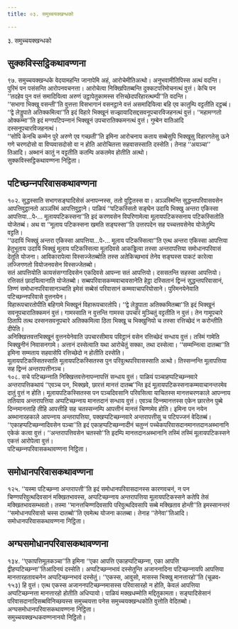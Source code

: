 ```yaml
---
title: ०३. समुच्‍चयक्खन्धको

---
```

३. समुच्‍चयक्खन्धको  


## सुक्‍कविस्सट्ठिकथावण्णना

९७. समुच्‍चयक्खन्धके वेदयामहन्ति जानापेमि अहं, आरोचेमीतिअत्थो। अनुभवामीतिपिस्स अत्थं वदन्ति। पुरिमं पन पसंसन्ति आरोपनवचनत्ता। आरोचेत्वा निक्खिपितब्बन्ति दुक्‍कटपरिमोचनत्थं वुत्तं। केचि पन ‘‘तदहेव पुन वत्तं समादियित्वा अरुणं उट्ठापेतुकामस्स रत्तिच्छेदपरिहारत्थम्पी’’ति वदन्ति।  
‘‘सभागा भिक्खू वसन्ती’’ति वुत्तत्ता विसभागानं वसनट्ठाने वत्तं असमादियित्वा बहि एव कातुम्पि वट्टतीति दट्ठब्बं। ‘‘द्वे लेड्डुपाते अतिक्‍कमित्वा’’ति इदं विहारे भिक्खूनं सज्झायादिसद्दसवनूपचारविजहनत्थं वुत्तं। ‘‘महामग्गतो ओक्‍कम्मा’’ति इदं मग्गपटिपन्‍नानं भिक्खूनं उपचारातिक्‍कमनत्थं वुत्तं। गुम्बेन वातिआदि दस्सनूपचारविजहनत्थं।  
‘‘सोपि केनचि कम्मेन पुरे अरुणे एव गच्छती’’ति इमिना आरोचनाय कताय सब्बेसुपि भिक्खूसु विहारगतेसु ऊने गणे चरणदोसो वा विप्पवासदोसो वा न होति आरोचितत्ता सहवासस्साति दस्सेति। तेनाह ‘‘अयञ्‍चा’’ तिआदि। अब्भानं कातुं न वट्टतीति कतम्पि अकतमेव होतीति अत्थो।  
सुक्‍कविस्सट्ठिकथावण्णना निट्ठिता।  


## पटिच्छन्‍नपरिवासकथावण्णना

१०२. सुद्धस्साति सभागसङ्घादिसेसं अनापन्‍नस्स, ततो वुट्ठितस्स वा। अञ्‍ञस्मिन्ति सुद्धन्तपरिवासवसेन आपत्तिवुट्ठानतो अञ्‍ञस्मिं आपत्तिवुट्ठाने। पाळियं ‘‘पटिकस्सितो सङ्घेन उदायि भिक्खु अन्तरा एकिस्सा आपत्तिया…पे॰… मूलायपटिकस्सना’’ति इदं करणवसेन विपरिणामेत्वा मूलायपटिकस्सनाय पटिकस्सितोति योजेतब्बं। अथ वा ‘‘मूलाय पटिकस्सना खमति सङ्घस्सा’’ति उत्तरपदेन सह पच्‍चत्तवसेनेव योजेतुम्पि वट्टति।  
‘‘उदायिं भिक्खुं अन्तरा एकिस्सा आपत्तिया…पे॰… मूलाय पटिकस्सित्वा’’ति एत्थ अन्तरा एकिस्सा आपत्तिया हेतुभूताय उदायिं भिक्खुं मूलाय पटिकस्सित्वा मूलदिवसे आकड्ढित्वा तस्सा अन्तरापत्तिया समोधानपरिवासं देतूति योजना। आविकारापेत्वा विस्सज्‍जेतब्बोति तस्स अतेकिच्छभावं तेनेव सङ्घस्स पाकटं कारेत्वा लज्‍जिगणतो वियोजनवसेन विस्सज्‍जेतब्बो।  
सतं आपत्तियोति कायसंसग्गादिवसेन एकदिवसे आपन्‍ना सतं आपत्तियो। दससतन्ति सहस्सा आपत्तियो। रत्तिसतं छादयित्वानाति योजेतब्बो। सब्बपरिवासकम्मवाचावसानेति हेट्ठा दस्सितानं द्विन्‍नं सुद्धन्तपरिवासानं, तिण्णं समोधानपरिवासानञ्‍चाति इमेसं सब्बेसं परिवासानं कम्मवाचापरियोसाने। पुरिमनयेनेवाति पटिच्छन्‍नपरिवासे वुत्तनयेन।  
विहारूपचारतोपीति बहिगामे भिक्खूनं विहारूपचारतोपि। ‘‘द्वे लेड्डुपाता अतिक्‍कमितब्बा’’ति इदं भिक्खूनं सवनूपचारातिक्‍कमनं वुत्तं। गामस्साति न वुत्तन्ति गामस्स उपचारं मुञ्‍चितुं वट्टतीति न वुत्तं। तेन गामूपचारे ठितापि तत्थ दस्सनसवनूपचारे अतिक्‍कमित्वा ठिता भिक्खू च भिक्खुनियो च तस्सा रत्तिच्छेदं न करोन्तीति दीपेति।  
अनिक्खित्तवत्तभिक्खूनं वुत्तनयेनेवाति उपचारसीमाय पविट्ठानं वसेन रत्तिच्छेदं सन्धाय वुत्तं। तस्मिं गामेति भिक्खुनीनं निवासनगामे। अत्तानं दस्सेत्वाति यथा आरोचेतुं सक्‍का, तथा दस्सेत्वा। ‘‘सम्मन्‍नित्वा दातब्बा’’ति इमिना सम्मताय सहवासेपि रत्तिच्छेदो न होतीति दस्सेति।  
मूलायपटिकस्सितस्साति मूलायपटिकस्सितस्स पुन परिवुत्थपरिवासस्साति अत्थो। तिस्सन्‍नन्ति मूलापत्तिया सह द्विन्‍नं अन्तरापत्तीनञ्‍च।  
१०८. सचे पटिच्छन्‍नाति निक्खित्तवत्तेनापन्‍नापत्तिं सन्धाय वुत्तं। पाळियं पञ्‍चाहप्पटिच्छन्‍नवारे अन्तरापत्तिकथायं ‘‘एवञ्‍च पन, भिक्खवे, छारत्तं मानत्तं दातब्ब’’न्ति इदं मूलायपटिकस्सनाकम्मवाचानन्तरमेव दातुं वुत्तं न होति। मूलायपटिकस्सितस्स पन पञ्‍चदिवसानि परिवसित्वा याचितस्स मानत्तचरणकाले आपन्‍नाय ततियाय अन्तरापत्तिया अप्पटिच्छन्‍नाय मानत्तदानं सन्धाय वुत्तं। एवञ्‍च दिन्‍नमानत्तस्स एकेन छारत्तेन पुब्बे दिन्‍नमानत्ताहि तीहि आपत्तीहि सह चतस्सन्‍नम्पि आपत्तीनं मानत्तं चिण्णमेव होति। इमिना पन नयेन अब्भानारहकाले आपन्‍नाय अन्तरापत्तिया, पक्खप्पटिच्छन्‍नवारे अन्तरापत्तीसु च पटिपज्‍जनं वेदितब्बं। ‘‘एकाहप्पटिच्छन्‍नादिवसेन पञ्‍चा’’ति इदं एकाहप्पटिच्छन्‍नादीनं चतुन्‍नं पच्‍चेकपरिवासदानमानत्तदानअब्भानानि एकेकं कत्वा वुत्तं। ‘‘अन्तरापत्तिवसेन चतस्सो’’ति इदम्पि मानत्तदानअब्भानानि तस्मिं तस्मिं मूलायपटिकस्सने एकत्तं आरोपेत्वा वुत्तं।  
पटिच्छन्‍नपरिवासकथावण्णना निट्ठिता।  


## समोधानपरिवासकथावण्णना

१२५. ‘‘यस्मा पटिच्छन्‍ना अन्तरापत्ती’’ति इदं समोधानपरिवासदानस्स कारणवचनं, न पन चिण्णपरिवुत्थदिवसानं मक्खितभावस्स, अप्पटिच्छन्‍नाय अन्तरापत्तिया मूलायपटिकस्सने कतेपि तेसं मक्खितभावसम्भवतो। तस्मा ‘‘मानत्तचिण्णदिवसापि परिवुत्थदिवसापि सब्बे मक्खिताव होन्ती’’ति इमस्सानन्तरं ‘‘समोधानपरिवासो चस्स दातब्बो’’ति एवमेत्थ योजना कातब्बा। तेनाह ‘‘तेनेवा’’तिआदि।  
समोधानपरिवासकथावण्णना निट्ठिता।  


## अग्घसमोधानपरिवासकथावण्णना

१३४. ‘‘एकापत्तिमूलकञ्‍चा’’ति इमिना ‘‘एका आपत्ति एकाहप्पटिच्छन्‍ना, एका आपत्ति द्वीहप्पटिच्छन्‍ना’’तिआदिनयं दस्सेति। अप्पटिच्छन्‍नभावं दस्सेतुन्ति अजाननादिना पटिच्छन्‍नायपि आपत्तिया मानत्तारहतावचनेन अप्पटिच्छन्‍नभावं दस्सेतुं। ‘‘एकस्स, आवुसो, मासस्स भिक्खु मानत्तारहो’’ति (चूळव॰ १५३) हि वुत्तं। एत्थ एकस्स अजाननपटिच्छन्‍नमासस्स परिवासारहो न होति, केवलं आपत्तिया अप्पटिच्छन्‍नत्ता मानत्तारहो होतीति अधिप्पायो। पाळियं मक्खधम्मोति मद्दितुकामता। सङ्घादिसेसानं परिवासदानादिसब्बविनिच्छयस्स समुच्‍चयत्ता पनेस समुच्‍चयक्खन्धकोति वुत्तोति वेदितब्बो।  
अग्घसमोधानपरिवासकथावण्णना निट्ठिता।  
समुच्‍चयक्खन्धकवण्णनानयो निट्ठितो।  